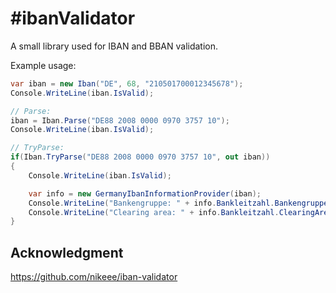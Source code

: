 #ibanValidator
==============

A small library used for IBAN and BBAN validation.

Example usage:
```C#
var iban = new Iban("DE", 68, "210501700012345678");
Console.WriteLine(iban.IsValid);

// Parse:
iban = Iban.Parse("DE88 2008 0000 0970 3757 10");
Console.WriteLine(iban.IsValid);

// TryParse:
if(Iban.TryParse("DE88 2008 0000 0970 3757 10", out iban))
{
    Console.WriteLine(iban.IsValid);

    var info = new GermanyIbanInformationProvider(iban);
    Console.WriteLine("Bankengruppe: " + info.Bankleitzahl.Bankengruppe.ToString());
    Console.WriteLine("Clearing area: " + info.Bankleitzahl.ClearingArea.ToString());
}
```

Acknowledgment
--------------
https://github.com/nikeee/iban-validator
